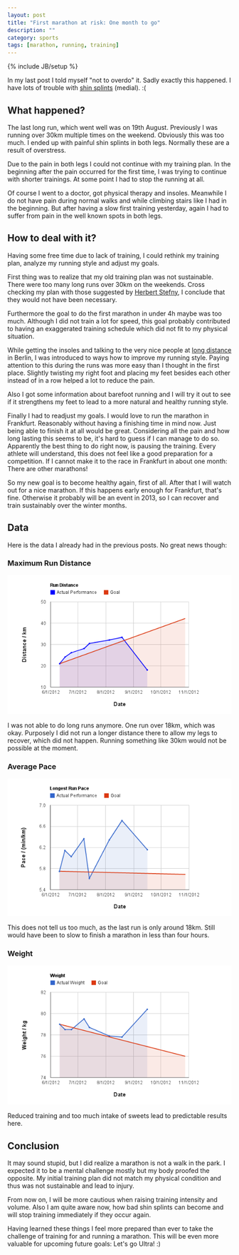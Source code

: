 ```yaml
---
layout: post
title: "First marathon at risk: One month to go"
description: ""
category: sports
tags: [marathon, running, training]
---
```

{% include JB/setup %}

In my last post I told myself "not to overdo" it. Sadly exactly this
happened. I have lots of trouble with [shin
splints](http://en.wikipedia.org/wiki/Shin_splints) (medial). :(

## What happened?

The last long run, which went well was on 19th August. Previously I was
running over 30km multiple times on the weekend. Obviously this was too
much. I ended up with painful shin splints in both legs. Normally these
are a result of overstress.

Due to the pain in both legs I could not continue with my training plan.
In the beginning after the pain occurred for the first time, I was trying
to continue with shorter trainings. At some point I had to stop the
running at all.

Of course I went to a doctor, got physical therapy and insoles.
Meanwhile I do not have pain during normal walks and while climbing stairs
like I had in the beginning. But after having a slow first training
yesterday, again I had to suffer from pain in the well known spots in
both legs.

## How to deal with it?

Having some free time due to lack of training, I could rethink my
training plan, analyze my running style and adjust my goals.

First thing was to realize that my old training plan was not
sustainable. There were too many long runs over 30km on the weekends.
Cross checking my plan with those suggested by [Herbert
Stefny](http://www.herbertsteffny.de/), I
conclude that they would not have been necessary.

Furthermore the goal to do the first marathon in under 4h maybe was too
much. Although I did not train a lot for speed, this goal probably
contributed to having an exaggerated training schedule which did not fit
to my physical situation.

While getting the insoles and talking to the very nice people at [long
distance](http://www.longdistance.de/) in Berlin, I was introduced to ways how to improve my running
style. Paying attention to this during the runs was more easy than I
thought in the first place. Slightly twisting my right foot and placing
my feet besides each other instead of in a row helped a lot to reduce
the pain.

Also I got some information about barefoot running and I will try it out
to see if it strengthens my feet to lead to a more natural and healthy running
style.

Finally I had to readjust my goals. I would love to run the marathon in
Frankfurt. Reasonably without having a finishing time in mind now. Just
being able to finish it at all would be great. Considering all the pain
and how long lasting this seems to be, it's hard to guess if I can
manage to do so. Apparently the best thing to do right now, is pausing
the training. Every athlete will understand, this does not feel like a
good preparation for a competition.  If I cannot make it to the race in
 Frankfurt in about one month: There are other marathons!

So my new goal is to become healthy again, first of
all. After that I will watch out for a nice marathon. If this happens
early enough for Frankfurt, that's fine. Otherwise it probably will be
an event in 2013, so I can recover and train sustainably over the winter
months.

## Data
Here is the data I already had in the previous posts. No great news
though:

### Maximum Run Distance
![Longest Distance](/assets/images/first_marathon_resume_chart_distance_3.png)

I was not able to do long runs anymore. One run over 18km, which was
okay. Purposely I did not run a longer distance there to allow my legs
to recover, which did not happen. Running something like 30km would not be
possible at the moment.

### Average Pace
![Pace](/assets/images/first_marathon_resume_chart_pace_3.png)

This does not tell us too much, as the last run is only around 18km.
Still would have been to slow to finish a marathon in less than four
hours.

### Weight
![Weight](/assets/images/first_marathon_resume_chart_weight_3.png)

Reduced training and too much intake of sweets lead to predictable
results here.


## Conclusion

It may sound stupid, but I did realize a marathon is not a walk in the
park. I expected it to be a mental challenge mostly but my body proofed
the opposite. My initial training plan did not match my physical
condition and thus was not sustainable and lead to injury.

From now on, I will be more cautious when raising training intensity and
volume. Also I am quite aware now, how bad shin splints can become and
will stop training immediately if they occur again.

Having learned these things I feel more prepared than ever to take the
challenge of training for and running a marathon. This will be even more
valuable for upcoming future goals: Let's go Ultra! :)
